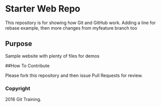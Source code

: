 # Starter Web Repo

This repository is for showing how Git and GitHub work. Adding a line for rebase example, then more changes from myfeature branch too

## Purpose

Sample website with plenty of files for demos

##How To Contribute

Please fork this repository and then issue Pull Requests for review.

### Copyright
2016 Git Training.